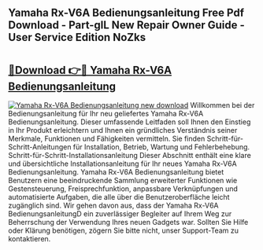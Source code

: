 ## Yamaha Rx-V6A Bedienungsanleitung Free Pdf Download - Part-glL New Repair Owner Guide - User Service Edition NoZks

# <h2><a href="http://df08jgi.blite.top/?on=Yamaha+Rx-V6A+Bedienungsanleitung">🔗Download 👉🔴 Yamaha Rx-V6A Bedienungsanleitung</a></h2>

[![Yamaha Rx-V6A Bedienungsanleitung new download](https://i.imgur.com/lujVjoI.png)](http://df08jgi.blite.top/?on=Yamaha+Rx-V6A+Bedienungsanleitung)
Willkommen bei der Bedienungsanleitung für Ihr neu geliefertes Yamaha Rx-V6A Bedienungsanleitung. Dieser umfassende Leitfaden soll Ihnen den Einstieg in Ihr Produkt erleichtern und Ihnen ein gründliches Verständnis seiner Merkmale, Funktionen und Fähigkeiten vermitteln. Sie finden Schritt-für-Schritt-Anleitungen für Installation, Betrieb, Wartung und Fehlerbehebung. Schritt-für-Schritt-Installationsanleitung Dieser Abschnitt enthält eine klare und übersichtliche Installationsanleitung für Ihr neues Yamaha Rx-V6A Bedienungsanleitung. Yamaha Rx-V6A Bedienungsanleitung bietet Benutzern eine beeindruckende Sammlung erweiterter Funktionen wie Gestensteuerung, Freisprechfunktion, anpassbare Verknüpfungen und automatisierte Aufgaben, die alle über die Benutzeroberfläche leicht zugänglich sind. Wir gehen davon aus, dass der Yamaha Rx-V6A BedienungsanleitungD ein zuverlässiger Begleiter auf Ihrem Weg zur Beherrschung der Verwendung Ihres neuen Gadgets war. Sollten Sie Hilfe oder Klärung benötigen, zögern Sie bitte nicht, unser Support-Team zu kontaktieren.
